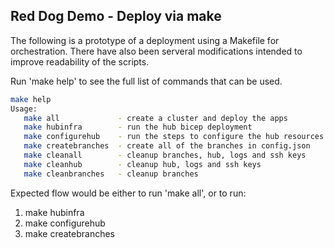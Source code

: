 ## Red Dog Demo - Deploy via make

The following is a prototype of a deployment using a Makefile for orchestration. There have also been serveral modifications intended to improve readability of the scripts. 

Run 'make help' to see the full list of commands that can be used.

```bash 
make help
Usage:
   make all             - create a cluster and deploy the apps
   make hubinfra        - run the hub bicep deployment
   make configurehub    - run the steps to configure the hub resources
   make createbranches  - create all of the branches in config.json
   make cleanall        - cleanup branches, hub, logs and ssh keys
   make cleanhub        - cleanup hub, logs and ssh keys
   make cleanbranches   - cleanup branches
```

Expected flow would be either to run 'make all', or to run:

1. make hubinfra
1. make configurehub
1. make createbranches
